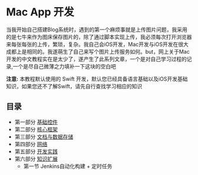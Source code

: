 # Mac App 开发  
当我开始自己搭建Blog系统时，遇到的第一个麻烦事就是上传图片问题，我采用的是七牛来作为图床保存图片的，除了通过脚本实现上传，我必须每次打开浏览器来每张每张的上传，繁琐，复杂。我自己会iOS开发，Mac开发与iOS开发在很大成都上是相同的。我遂萌生了自己来写个图片上传服务如何。but，网上关于Mac开发的中文教程实在是太少了，遂产生了此系列文章，一个是对自己学习过程的记录,一个是尽自己微薄之力填补一下这块的空白吧    


__注意:__ 本教程默认使用的 Swift 开发，默认您已经具备语言基础以及iOS开发基础知识，如果您还不了解Swift，请先自行查找学习相应的知识   

## 目录   
* 第一部分 [基础控件](chapter16/Section1.md) 
* 第二部分 [核心框架](chapter16/Section2.md) 
* 第三部分 [文档与数据存储](chapter16/Section3.md) 
* 第四部分 [网络](chapter16/Section4.md) 
* 第五部分 [开发实践](chapter16/Section5.md) 
* 第六部分 [知识扩展](chapter16/Section6.md)  
    * 第一节 Jenkins自动化构建 + 定时任务   

